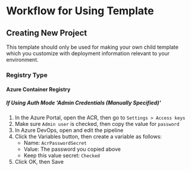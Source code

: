 # Workflow for Using Template

## Creating New Project

This template should only be used for making your own child template which you customize with deployment information relevant to your environment.

### Registry Type

#### Azure Container Registry

##### If Using Auth Mode 'Admin Credentials (Manually Specified)'

1. In the Azure Portal, open the ACR, then go to `Settings > Access keys`
1. Make sure `Admin user` is checked, then copy the value for `password`
1. In Azure DevOps, open and edit the pipeline
1. Click the Variables button, then create a variable as follows:
    * Name: `AcrPasswordSecret`
    * Value: The password you copied above
    * Keep this value secret: `Checked`
1. Click OK, then Save
